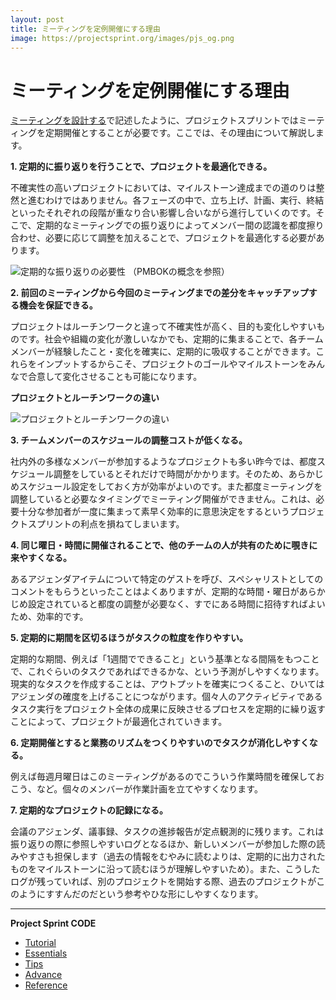 ```yaml
---
layout: post
title: ミーティングを定例開催にする理由
image: https://projectsprint.org/images/pjs_og.png
---
```


# ミーティングを定例開催にする理由

[ミーティングを設計する](../../v2\_2\_0/ja/code/tutorial/section2-3/)で記述したように、プロジェクトスプリントではミーティングを定期開催とすることが必要です。ここでは、その理由について解説します。

**1. 定期的に振り返りを行うことで、プロジェクトを最適化できる。**

不確実性の高いプロジェクトにおいては、マイルストーン達成までの道のりは整然と進むわけではありません。各フェーズの中で、立ち上げ、計画、実行、終結といったそれぞれの段階が重なり合い影響し合いながら進行していくのです。そこで、定期的なミーティングでの振り返りによってメンバー間の認識を都度擦り合わせ、必要に応じて調整を加えることで、プロジェクトを最適化する必要があります。

![定期的な振り返りの必要性](../../v2\_2\_0/ja/images/process.png) （PMBOKの概念を参照）

**2. 前回のミーティングから今回のミーティングまでの差分をキャッチアップする機会を保証できる。**

プロジェクトはルーチンワークと違って不確実性が高く、目的も変化しやすいものです。社会や組織の変化が激しいなかでも、定期的に集まることで、各チームメンバーが経験したこと・変化を確実に、定期的に吸収することができます。これらをインプットするからこそ、プロジェクトのゴールやマイルストーンをみんなで合意して変化させることも可能になります。

**プロジェクトとルーチンワークの違い**

![プロジェクトとルーチンワークの違い](../../v2\_2\_0/ja/images/project.png)

**3. チームメンバーのスケジュールの調整コストが低くなる。**

社内外の多様なメンバーが参加するようなプロジェクトも多い昨今では、都度スケジュール調整をしているとそれだけで時間がかかります。そのため、あらかじめスケジュール設定をしておく方が効率がよいのです。また都度ミーティングを調整していると必要なタイミングでミーティング開催ができません。これは、必要十分な参加者が一度に集まって素早く効率的に意思決定をするというプロジェクトスプリントの利点を損ねてしまいます。

**4. 同じ曜日・時間に開催されることで、他のチームの人が共有のために覗きに来やすくなる。**

あるアジェンダアイテムについて特定のゲストを呼び、スペシャリストとしてのコメントをもらうといったことはよくありますが、定期的な時間・曜日があらかじめ設定されていると都度の調整が必要なく、すでにある時間に招待すればよいため、効率的です。

**5. 定期的に期間を区切るほうがタスクの粒度を作りやすい。**

定期的な期間、例えば「1週間でできること」という基準となる間隔をもつことで、これぐらいのタスクであればできるかな、という予測がしやすくなります。現実的なタスクを作成することは、アウトプットを確実につくること、ひいてはアジェンダの確度を上げることにつながります。個々人のアクティビティであるタスク実行をプロジェクト全体の成果に反映させるプロセスを定期的に繰り返すことによって、プロジェクトが最適化されていきます。

**6. 定期開催とすると業務のリズムをつくりやすいのでタスクが消化しやすくなる。**

例えば毎週月曜日はこのミーティングがあるのでこういう作業時間を確保しておこう、など。個々のメンバーが作業計画を立てやすくなります。

**7. 定期的なプロジェクトの記録になる。**

会議のアジェンダ、議事録、タスクの進捗報告が定点観測的に残ります。これは振り返りの際に参照しやすいログとなるほか、新しいメンバーが参加した際の読みやすさも担保します（過去の情報をむやみに読むよりは、定期的に出力されたものをマイルストーンに沿って読むほうが理解しやすいため）。また、こうしたログが残っていれば、別のプロジェクトを開始する際、過去のプロジェクトがこのようにすすんだのだという参考やひな形にしやすくなります。

***

**Project Sprint CODE**

* [Tutorial](../tutorial/index.md)
* [Essentials](../essentials.md)
* [Tips](index.md)
* [Advance](../advance.md)
* [Reference](../reference.md)
